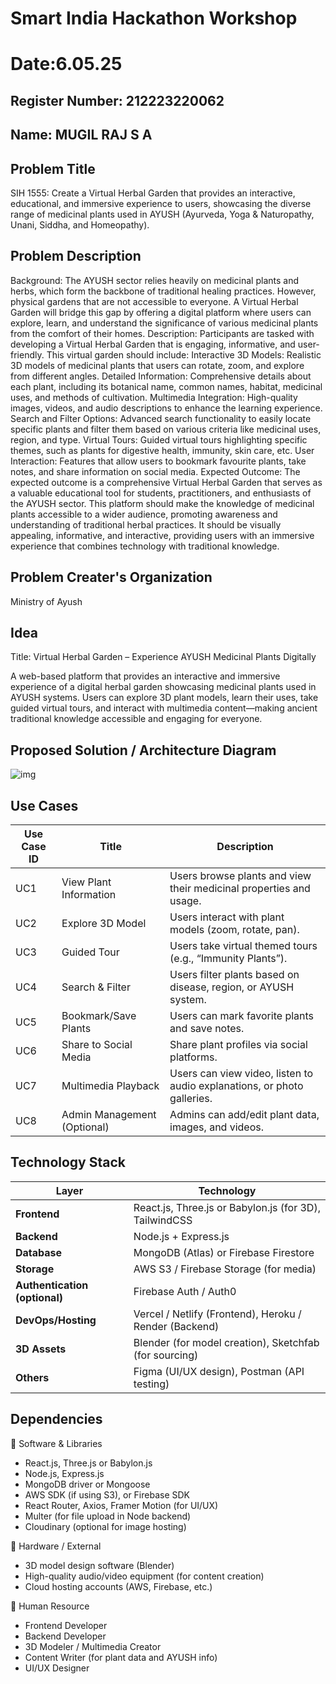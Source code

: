 # Smart India Hackathon Workshop
# Date:6.05.25
## Register Number: 212223220062
## Name: MUGIL RAJ S A
## Problem Title
SIH 1555: Create a Virtual Herbal Garden that provides an interactive, educational, and immersive experience to users, showcasing the diverse range of medicinal plants used in AYUSH (Ayurveda, Yoga & Naturopathy, Unani, Siddha, and Homeopathy).
## Problem Description
Background: The AYUSH sector relies heavily on medicinal plants and herbs, which form the backbone of traditional healing practices. However, physical gardens that are not accessible to everyone. A Virtual Herbal Garden will bridge this gap by offering a digital platform where users can explore, learn, and understand the significance of various medicinal plants from the comfort of their homes. Description: Participants are tasked with developing a Virtual Herbal Garden that is engaging, informative, and user-friendly. This virtual garden should include: Interactive 3D Models: Realistic 3D models of medicinal plants that users can rotate, zoom, and explore from different angles. Detailed Information: Comprehensive details about each plant, including its botanical name, common names, habitat, medicinal uses, and methods of cultivation. Multimedia Integration: High-quality images, videos, and audio descriptions to enhance the learning experience. Search and Filter Options: Advanced search functionality to easily locate specific plants and filter them based on various criteria like medicinal uses, region, and type. Virtual Tours: Guided virtual tours highlighting specific themes, such as plants for digestive health, immunity, skin care, etc. User Interaction: Features that allow users to bookmark favourite plants, take notes, and share information on social media. Expected Outcome: The expected outcome is a comprehensive Virtual Herbal Garden that serves as a valuable educational tool for students, practitioners, and enthusiasts of the AYUSH sector. This platform should make the knowledge of medicinal plants accessible to a wider audience, promoting awareness and understanding of traditional herbal practices. It should be visually appealing, informative, and interactive, providing users with an immersive experience that combines technology with traditional knowledge.

## Problem Creater's Organization
Ministry of Ayush

## Idea
Title: Virtual Herbal Garden – Experience AYUSH Medicinal Plants Digitally


A web-based platform that provides an interactive and immersive experience of a digital herbal garden showcasing medicinal plants used in AYUSH systems. Users can explore 3D plant models, learn their uses, take guided virtual tours, and interact with multimedia content—making ancient traditional knowledge accessible and engaging for everyone.

## Proposed Solution / Architecture Diagram

![img](https://github.com/user-attachments/assets/2f084a16-09c4-4b69-afb4-b66d17b658dd)

## Use Cases

| Use Case ID | Title                           | Description                                                                 |
|-------------|---------------------------------|-----------------------------------------------------------------------------|
| UC1         | View Plant Information          | Users browse plants and view their medicinal properties and usage.         |
| UC2         | Explore 3D Model                | Users interact with plant models (zoom, rotate, pan).                      |
| UC3         | Guided Tour                     | Users take virtual themed tours (e.g., “Immunity Plants”).                 |
| UC4         | Search & Filter                 | Users filter plants based on disease, region, or AYUSH system.            |
| UC5         | Bookmark/Save Plants            | Users can mark favorite plants and save notes.                            |
| UC6         | Share to Social Media           | Share plant profiles via social platforms.                                |
| UC7         | Multimedia Playback             | Users can view video, listen to audio explanations, or photo galleries.   |
| UC8         | Admin Management (Optional)     | Admins can add/edit plant data, images, and videos.                       |

## Technology Stack

| Layer         | Technology                              |
|---------------|------------------------------------------|
| **Frontend**  | React.js, Three.js or Babylon.js (for 3D), TailwindCSS |
| **Backend**   | Node.js + Express.js                    |
| **Database**  | MongoDB (Atlas) or Firebase Firestore   |
| **Storage**   | AWS S3 / Firebase Storage (for media)   |
| **Authentication (optional)** | Firebase Auth / Auth0 |
| **DevOps/Hosting** | Vercel / Netlify (Frontend), Heroku / Render (Backend) |
| **3D Assets** | Blender (for model creation), Sketchfab (for sourcing) |
| **Others**    | Figma (UI/UX design), Postman (API testing) |

## Dependencies
🔹 Software & Libraries
* React.js, Three.js or Babylon.js
* Node.js, Express.js
* MongoDB driver or Mongoose
* AWS SDK (if using S3), or Firebase SDK
* React Router, Axios, Framer Motion (for UI/UX)
* Multer (for file upload in Node backend)
* Cloudinary (optional for image hosting)

🔹 Hardware / External
* 3D model design software (Blender)
* High-quality audio/video equipment (for content creation)
* Cloud hosting accounts (AWS, Firebase, etc.)

🔹 Human Resource
* Frontend Developer
* Backend Developer
* 3D Modeler / Multimedia Creator
* Content Writer (for plant data and AYUSH info)
* UI/UX Designer

